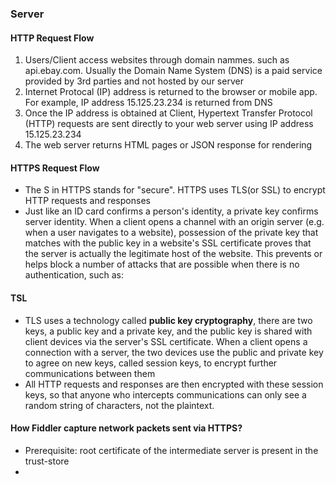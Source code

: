 ### Server
#### HTTP Request Flow
1. Users/Client access websites through domain nammes. such as api.ebay.com. Usually the Domain Name System (DNS) is a paid service provided by 3rd parties and not hosted by our server
2. Internet Protocal (IP) address is returned to the browser or mobile app.  For example, IP address 15.125.23.234 is returned from DNS
3. Once the IP address is obtained at Client, Hypertext Transfer Protocol (HTTP) requests are sent directly to your web server using IP address 15.125.23.234
4. The web server returns HTML pages or JSON response for rendering
#### HTTPS Request Flow
- The S in HTTPS stands for "secure". HTTPS uses TLS(or SSL) to encrypt HTTP requests and responses
- Just like an ID card confirms a person's identity, a private key confirms server identity. When a client opens a channel with an origin server (e.g. when a user navigates to a website), possession of the private key that matches with the public key in a website's SSL certificate proves that the server is actually the legitimate host of the website. This prevents or helps block a number of attacks that are possible when there is no authentication, such as:
#### TSL
- TLS uses a technology called  **public key cryptography**, there are two  keys, a public key and a private key, and the public key is shared with client devices via the server's SSL certificate. When a client opens a connection with a server, the two devices use the public and private key to agree on new keys, called  session keys, to encrypt further communications between them
- All HTTP requests and responses are then encrypted with these session keys, so that anyone who intercepts communications can only see a random string of characters, not the plaintext.
#### How Fiddler capture network packets sent via HTTPS?
- Prerequisite: root certificate of the intermediate server is present in the trust-store
- 
<!--stackedit_data:
eyJoaXN0b3J5IjpbOTkxODczODY2LDU5MjA5MDc2NiwxOTM2ND
kyNjcsNzMwOTk4MTE2XX0=
-->